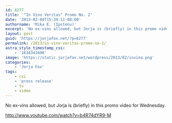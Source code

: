 ```yaml
---
id: 6277
title: '"In Vino Veritas" Promo No. 2'
date: '2013-02-04T15:39:11-08:00'
authorname: 'Mika E. (Ipstenu)'
excerpt: 'No ex-vins allowed, but Jorja is (briefly) in this promo video for Wednesday.'
layout: post
guid: 'https://jorjafox.net/?p=6277'
permalink: /2013/in-vino-veritas-promo-no-2/
astra_style_timestamp_css:
    - '1634343490'
image: 'https://static.jorjafox.net/wordpress/2013/02/invino.png'
categories:
    - 'Jorja Fox'
tags:
    - csi
    - 'press release'
    - tv
    - video
---
```


No ex-vins allowed, but Jorja is (briefly) in this promo video for Wednesday.

http://www.youtube.com/watch?v=b4R74dYR9-M
